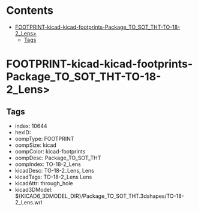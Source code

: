 



Contents
========

* [FOOTPRINT-kicad-kicad-footprints-Package_TO_SOT_THT-TO-18-2_Lens>](#footprint-kicad-kicad-footprints-package_to_sot_tht-to-18-2_lens)
	* [Tags](#tags)

# FOOTPRINT-kicad-kicad-footprints-Package_TO_SOT_THT-TO-18-2_Lens>

## Tags

- index: 10644
- hexID: 
- oompType: FOOTPRINT
- oompSize: kicad
- oompColor: kicad-footprints
- oompDesc: Package_TO_SOT_THT
- oompIndex: TO-18-2_Lens
- kicadDesc: TO-18-2_Lens, Lens
- kicadTags: TO-18-2_Lens Lens
- kicadAttr: through_hole
- kicad3DModel: ${KICAD6_3DMODEL_DIR}/Package_TO_SOT_THT.3dshapes/TO-18-2_Lens.wrl
